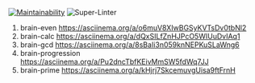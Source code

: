 [![Maintainability](https://api.codeclimate.com/v1/badges/a99a88d28ad37a79dbf6/maintainability)](https://codeclimate.com/github/Batick3737/frontend-project-lvl1/maintainability)
![Super-Linter](https://github.com/Batick3737/frontend-project-lvl1/workflows/Super-Linter/badge.svg)
1) brain-even  https://asciinema.org/a/o6muV8XIwBGSyKVTsDv0tbNl2
2) brain-calc  https://asciinema.org/a/dQxSILfZnHJPcO5WIUuDvIAq1
3) brain-gcd   https://asciinema.org/a/8sBaIi3n059knNEPKuSLaWng6
4) brain-progression https://asciinema.org/a/Pu2dncTbfKEivMmSW5fdWq7JJ
5) brain-prime https://asciinema.org/a/kHjrj7SkcemuvgUisa9ftFrnH
